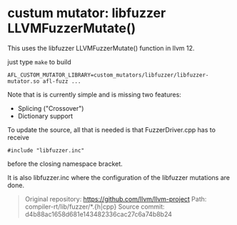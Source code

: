 # custum mutator: libfuzzer LLVMFuzzerMutate()

This uses the libfuzzer LLVMFuzzerMutate() function in llvm 12.

just type `make` to build

```AFL_CUSTOM_MUTATOR_LIBRARY=custom_mutators/libfuzzer/libfuzzer-mutator.so afl-fuzz ...```

Note that is is currently simple and is missing two features:
  * Splicing ("Crossover")
  * Dictionary support

To update the source, all that is needed is that FuzzerDriver.cpp has to receive
```
#include "libfuzzer.inc"
```
before the closing namespace bracket.

It is also libfuzzer.inc where the configuration of the libfuzzer mutations
are done.

> Original repository: https://github.com/llvm/llvm-project
> Path: compiler-rt/lib/fuzzer/*.{h|cpp}
> Source commit: d4b88ac1658d681e143482336cac27c6a74b8b24
